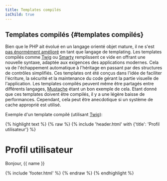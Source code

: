 ```yaml
---
title: Templates compilés
isChild: true
---
```


## Templates compilés {#templates compilés}

Bien que le PHP ait évolué en un langage orienté objet mature, il ne s'est 
[pas énormément amélioré](http://fabien.potencier.org/article/34/templating-engines-in-php) en tant que langage de 
templating. Les templates compilés comme [Twig](http://twig.sensiolabs.org/) ou [Smarty](http://www.smarty.net/) 
remplissent ce vide en offrant une nouvelle syntaxe, adaptée aux exigences des applications modernes. Cela va de 
l'échappement automatique à l'héritage en passant par des structures de contrôles simplifiés. Ces templates ont été 
conçus dans l'idée de faciliter l'écriture, la sécurité et la maintenance du code gérant la partie visuelle de l'application. 
Les templates compilés peuvent même être partagés entre différents langages, [Mustache](http://mustache.github.io/) étant 
un bon exemple de cela. Etant donné que ces templates doivent être compilés, il y a une légère baisse de performances. 
Cependant, cela peut être anecdotique si un système de cache approprié est utilisé.

Exemple d'un template compilé (utilisant [Twig](http://twig.sensiolabs.org/)):

{% highlight text %}
{% raw %}
{% include 'header.html' with {'title': 'Profil utilisateur'} %}

<h1>Profil utilisateur</h1>
<p>Bonjour, {{ name }}</p>

{% include 'footer.html' %}
{% endraw %}
{% endhighlight %}
